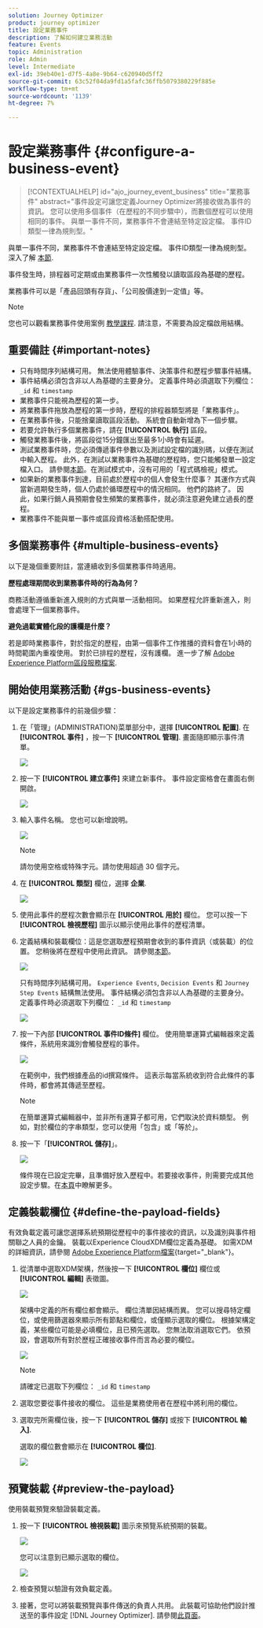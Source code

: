 ```yaml
---
solution: Journey Optimizer
product: journey optimizer
title: 設定業務事件
description: 了解如何建立業務活動
feature: Events
topic: Administration
role: Admin
level: Intermediate
exl-id: 39eb40e1-d7f5-4a8e-9b64-c620940d5ff2
source-git-commit: 63c52f04da9fd1a5fafc36ffb5079380229f885e
workflow-type: tm+mt
source-wordcount: '1139'
ht-degree: 7%

---
```


# 設定業務事件 {#configure-a-business-event}

>[!CONTEXTUALHELP]
>id="ajo_journey_event_business"
>title="業務事件"
>abstract="事件設定可讓您定義Journey Optimizer將接收做為事件的資訊。 您可以使用多個事件（在歷程的不同步驟中），而數個歷程可以使用相同的事件。 與單一事件不同，業務事件不會連結至特定設定檔。 事件ID類型一律為規則型。"

與單一事件不同，業務事件不會連結至特定設定檔。 事件ID類型一律為規則型。 深入了解 [本節](../event/about-events.md).

事件發生時，排程器可定期或由業務事件一次性觸發以讀取區段為基礎的歷程。

業務事件可以是「產品回頭有存貨」、「公司股價達到一定值」等。

>[!NOTE]
>
>您也可以觀看業務事件使用案例 [教學課程](https://experienceleague.adobe.com/docs/journey-optimizer-learn/tutorials/create-journeys/use-case-business-event.html). 請注意，不需要為設定檔啟用結構。

## 重要備註 {#important-notes}

* 只有時間序列結構可用。 無法使用體驗事件、決策事件和歷程步驟事件結構。
* 事件結構必須包含非以人為基礎的主要身分。 定義事件時必須選取下列欄位： `_id` 和 `timestamp`
* 業務事件只能視為歷程的第一步。
* 將業務事件拖放為歷程的第一步時，歷程的排程器類型將是「業務事件」。
* 在業務事件後，只能捨棄讀取區段活動。 系統會自動新增為下一個步驟。
* 若要允許執行多個業務事件，請在 **[!UICONTROL 執行]** 區段。
* 觸發業務事件後，將區段從15分鐘匯出至最多1小時會有延遲。
* 測試業務事件時，您必須傳遞事件參數以及測試設定檔的識別碼，以便在測試中輸入歷程。 此外，在測試以業務事件為基礎的歷程時，您只能觸發單一設定檔入口。 請參閱[本節](../building-journeys/testing-the-journey.md#test-business)。在測試模式中，沒有可用的「程式碼檢視」模式。
* 如果新的業務事件到達，目前處於歷程中的個人會發生什麼事？ 其運作方式與當新週期發生時，個人仍處於循環歷程中的情況相同。 他們的路終了。 因此，如果行銷人員預期會發生頻繁的業務事件，就必須注意避免建立過長的歷程。
* 業務事件不能與單一事件或區段資格活動搭配使用。

## 多個業務事件 {#multiple-business-events}

以下是幾個重要附註，當連續收到多個業務事件時適用。

**歷程處理期間收到業務事件時的行為為何？**

商務活動遵循重新進入規則的方式與單一活動相同。 如果歷程允許重新進入，則會處理下一個業務事件。

**避免過載實體化段的護欄是什麼？**

若是即時業務事件，對於指定的歷程，由第一個事件工作推播的資料會在1小時的時間範圍內重複使用。 對於已排程的歷程，沒有護欄。 進一步了解 [Adobe Experience Platform區段服務檔案](https://experienceleague.adobe.com/docs/experience-platform/segmentation/home.html).

## 開始使用業務活動 {#gs-business-events}

以下是設定業務事件的前幾個步驟：

1. 在「管理」(ADMINISTRATION)菜單部分中，選擇 **[!UICONTROL 配置]**. 在  **[!UICONTROL 事件]** ，按一下 **[!UICONTROL 管理]**. 畫面隨即顯示事件清單。

   ![](assets/jo-event1.png)

1. 按一下 **[!UICONTROL 建立事件]** 來建立新事件。 事件設定窗格會在畫面右側開啟。

   ![](assets/jo-event2.png)

1. 輸入事件名稱。 您也可以新增說明。

   ![](assets/jo-event3-business.png)

   >[!NOTE]
   >
   >請勿使用空格或特殊字元。請勿使用超過 30 個字元。

1. 在 **[!UICONTROL 類型]** 欄位，選擇 **企業**.

   ![](assets/jo-event3bis-business.png)

1. 使用此事件的歷程次數會顯示在 **[!UICONTROL 用於]** 欄位。 您可以按一下 **[!UICONTROL 檢視歷程]** 圖示以顯示使用此事件的歷程清單。

1. 定義結構和裝載欄位：這是您選取歷程預期會收到的事件資訊（或裝載）的位置。 您稍後將在歷程中使用此資訊。 請參閱[本節](../event/about-creating-business.md#define-the-payload-fields)。

   ![](assets/jo-event5-business.png)

   只有時間序列結構可用。 `Experience Events`, `Decision Events` 和 `Journey Step Events` 結構無法使用。 事件結構必須包含非以人為基礎的主要身分。 定義事件時必須選取下列欄位： `_id` 和 `timestamp`

   ![](assets/test-profiles-4.png)

1. 按一下內部 **[!UICONTROL 事件ID條件]** 欄位。 使用簡單運算式編輯器來定義條件，系統用來識別會觸發歷程的事件。

   ![](assets/jo-event6-business.png)

   在範例中，我們根據產品的id撰寫條件。 這表示每當系統收到符合此條件的事件時，都會將其傳遞至歷程。

   >[!NOTE]
   >
   >在簡單運算式編輯器中，並非所有運算子都可用，它們取決於資料類型。 例如，對於欄位的字串類型，您可以使用「包含」或「等於」。

1. 按一下「**[!UICONTROL 儲存]**」。

   ![](assets/journey7-business.png)

   條件現在已設定完畢，且準備好放入歷程中。若要接收事件，則需要完成其他設定步驟。在[本頁](../event/additional-steps-to-send-events-to-journey.md)中瞭解更多。

## 定義裝載欄位 {#define-the-payload-fields}

有效負載定義可讓您選擇系統預期從歷程中的事件接收的資訊，以及識別與事件相關聯之人員的金鑰。 裝載以Experience CloudXDM欄位定義為基礎。 如需XDM的詳細資訊，請參閱 [Adobe Experience Platform檔案](https://experienceleague.adobe.com/docs/experience-platform/xdm/home.html?lang=zh-Hant){target=&quot;_blank&quot;}。

1. 從清單中選取XDM架構，然後按一下 **[!UICONTROL 欄位]** 欄位或 **[!UICONTROL 編輯]** 表徵圖。

   ![](assets/journey8-business.png)

   架構中定義的所有欄位都會顯示。 欄位清單因結構而異。 您可以搜尋特定欄位，或使用篩選器來顯示所有節點和欄位，或僅顯示選取的欄位。 根據架構定義，某些欄位可能是必填欄位，且已預先選取。 您無法取消選取它們。 依預設，會選取所有對於歷程正確接收事件而言為必要的欄位。

   ![](assets/journey9-business.png)

   >[!NOTE]
   >
   > 請確定已選取下列欄位： `_id` 和 `timestamp`

1. 選取您要從事件接收的欄位。 這些是業務使用者在歷程中將利用的欄位。

1. 選取完所需欄位後，按一下 **[!UICONTROL 儲存]** 或按下 **[!UICONTROL 輸入]**.

   選取的欄位數會顯示在 **[!UICONTROL 欄位]**.

   ![](assets/journey12-business.png)

## 預覽裝載 {#preview-the-payload}

使用裝載預覽來驗證裝載定義。

1. 按一下 **[!UICONTROL 檢視裝載]** 圖示來預覽系統預期的裝載。

   ![](assets/journey13-business.png)

   您可以注意到已顯示選取的欄位。

   ![](assets/journey14-business.png)

1. 檢查預覽以驗證有效負載定義。

1. 接著，您可以將裝載預覽與事件傳送的負責人共用。 此裝載可協助他們設計推送至的事件設定 [!DNL Journey Optimizer]. 請參閱[此頁面](../event/additional-steps-to-send-events-to-journey.md)。
